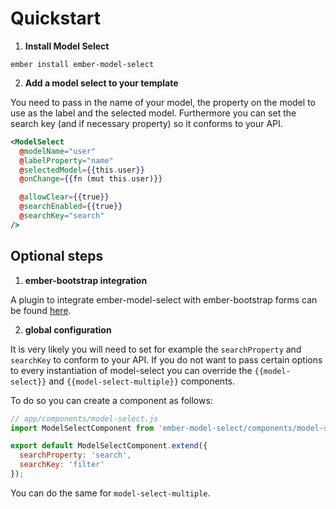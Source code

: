 # Quickstart

1. **Install Model Select**

```
ember install ember-model-select
```

2. **Add a model select to your template**

You need to pass in the name of your model, the property on the model to use as the label and the selected model. Furthermore you can set the search key (and if necessary property) so it conforms to your API.

```handlebars
<ModelSelect
  @modelName="user"
  @labelProperty="name"
  @selectedModel={{this.user}}
  @onChange={{fn (mut this.user)}}

  @allowClear={{true}}
  @searchEnabled={{true}}
  @searchKey="search"
/>
```

## Optional steps

1. **ember-bootstrap integration**

A plugin to integrate ember-model-select with ember-bootstrap forms can be found [here](https://github.com/nickschot/ember-bootstrap-model-select).

2. **global configuration**

It is very likely you will need to set for example the `searchProperty` and `searchKey` to conform to your API. If you do not want to pass certain options to every instantiation of model-select you can override the `{{model-select}}` and `{{model-select-multiple}}` components.

To do so you can create a component as follows:

```javascript
// app/components/model-select.js
import ModelSelectComponent from 'ember-model-select/components/model-select';

export default ModelSelectComponent.extend({
  searchProperty: 'search',
  searchKey: 'filter'
});
```

You can do the same for `model-select-multiple`.
